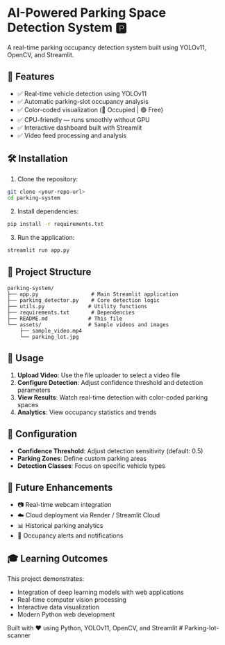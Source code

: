 # AI-Powered Parking Space Detection System 🅿️

A real-time parking occupancy detection system built using YOLOv11, OpenCV, and Streamlit.

## 🚀 Features

- ✅ Real-time vehicle detection using YOLOv11
- ✅ Automatic parking-slot occupancy analysis  
- ✅ Color-coded visualization (🔵 Occupied | 🟢 Free)
- ✅ CPU-friendly — runs smoothly without GPU
- ✅ Interactive dashboard built with Streamlit
- ✅ Video feed processing and analysis

## 🛠️ Installation

1. Clone the repository:
```bash
git clone <your-repo-url>
cd parking-system
```

2. Install dependencies:
```bash
pip install -r requirements.txt
```

3. Run the application:
```bash
streamlit run app.py
```

## 📁 Project Structure

```
parking-system/
├── app.py                 # Main Streamlit application
├── parking_detector.py    # Core detection logic
├── utils.py              # Utility functions
├── requirements.txt       # Dependencies
├── README.md             # This file
└── assets/               # Sample videos and images
    ├── sample_video.mp4
    └── parking_lot.jpg
```

## 🎯 Usage

1. **Upload Video**: Use the file uploader to select a video file
2. **Configure Detection**: Adjust confidence threshold and detection parameters
3. **View Results**: Watch real-time detection with color-coded parking spaces
4. **Analytics**: View occupancy statistics and trends

## 🔧 Configuration

- **Confidence Threshold**: Adjust detection sensitivity (default: 0.5)
- **Parking Zones**: Define custom parking areas
- **Detection Classes**: Focus on specific vehicle types

## 🚀 Future Enhancements

- 📷 Real-time webcam integration
- ☁️ Cloud deployment via Render / Streamlit Cloud  
- 📊 Historical parking analytics
- 🔔 Occupancy alerts and notifications

## 🎓 Learning Outcomes

This project demonstrates:
- Integration of deep learning models with web applications
- Real-time computer vision processing
- Interactive data visualization
- Modern Python web development

Built with ❤️ using Python, YOLOv11, OpenCV, and Streamlit
#   P a r k i n g - l o t - s c a n n e r 
 
 